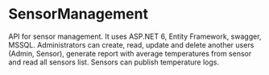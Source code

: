 
# SensorManagement

API for sensor management.  It uses ASP.NET 6, Entity Framework, swagger, MSSQL.
Administrators can create, read, update and delete another users (Admin, Sensor), generate report with average temperatures from sensor and read all sensors list. Sensors can publish temperature logs.
